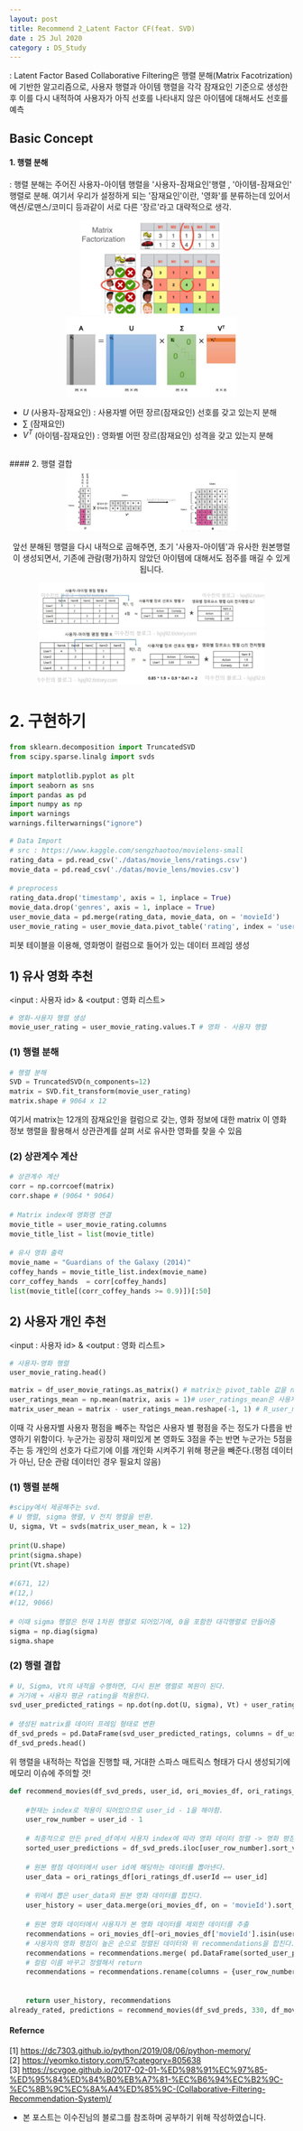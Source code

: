 ```yaml
---
layout: post
title: Recommend 2_Latent Factor CF(feat. SVD)
date : 25 Jul 2020
category : DS_Study
---
```


: Latent Factor Based Collaborative Filtering은 행렬 분해(Matrix Facotrization)에 기반한 알고리즘으로,
사용자 행렬과 아이템 행렬을 각각 잠재요인 기준으로 생성한 후 이를 다시 내적하여 사용자가 아직 선호를 나타내지 않은 아이템에 대해서도 선호를 예측


## Basic Concept
#### 1. 행렬 분해
 : 행렬 분해는 주어진 사용자-아이템 행렬을 '사용자-잠재요인'행렬 , '아이템-잠재요인' 행렬로 분해.
 여기서 우리가 설정하게 되는 '잠재요인'이란, '영화'를 분류하는데 있어서 액션/로맨스/코미디 등과같이 서로 다른 '장르'라고 대략적으로 생각.
<center>  
<img src = '/assets/MF.png' width = '50%'>
<img src = '/assets/svd.png' width = '60%'>
</center>

 - $U$ (사용자-잠재요인) : 사용자별 어떤 장르(잠재요인) 선호를 갖고 있는지 분해
 - $\sum$  (잠재요인)
 - $V^T$ (아이템-잠재요인) : 영화별 어떤 장르(잠재요인) 성격을 갖고 있는지 분해


<br>
#### 2. 행렬 결합
<center>
<img src = '/assets/svd_1.png' width = '60%'>

  앞선 분해된 행렬을 다시 내적으로 곱해주면,
  초기 '사용자-아이템'과 유사한 원본행렬이 생성되면서,
  기존에 관람(평가)하지 않았던 아이템에 대해서도 점주를 매길 수 있게 됩니다.

<img src="/assets/svd_2.png" width="80%">
<img src="/assets/svd_3.png" width="80%">
</center>



# 2. 구현하기
```python
from sklearn.decomposition import TruncatedSVD
from scipy.sparse.linalg import svds

import matplotlib.pyplot as plt
import seaborn as sns
import pandas as pd
import numpy as np
import warnings
warnings.filterwarnings("ignore")
```

```python
# Data Import
# src : https://www.kaggle.com/sengzhaotoo/movielens-small
rating_data = pd.read_csv('./datas/movie_lens/ratings.csv')
movie_data = pd.read_csv('./datas/movie_lens/movies.csv')

# preprocess
rating_data.drop('timestamp', axis = 1, inplace = True)
movie_data.drop('genres', axis = 1, inplace = True)
user_movie_data = pd.merge(rating_data, movie_data, on = 'movieId')
user_movie_rating = user_movie_data.pivot_table('rating', index = 'userId', columns='title').fillna(0)
```
피봇 테이블을 이용해, 영화명이 컬럼으로 들어가 있는 데이터 프레임 생성


## 1) 유사 영화 추천
<input : 사용자 id> & <output : 영화 리스트>

```python
# 영화-사용자 행렬 생성
movie_user_rating = user_movie_rating.values.T # 영화 - 사용자 행렬
```

### (1) 행렬 분해
```python
# 행렬 분해
SVD = TruncatedSVD(n_components=12)
matrix = SVD.fit_transform(movie_user_rating)
matrix.shape # 9064 x 12
```
여기서 matrix는 12개의 잠재요인을 컬럼으로 갖는, 영화 정보에 대한 matrix
이 영화 정보 행렬을 활용해서 상관관계를 살펴 서로 유사한 영화를 찾을 수 있음


### (2) 상관계수 계산
```python
# 상관계수 계산
corr = np.corrcoef(matrix)
corr.shape # (9064 * 9064)

# Matrix index에 영화명 연결
movie_title = user_movie_rating.columns
movie_title_list = list(movie_title)

# 유사 영화 출력
movie_name = "Guardians of the Galaxy (2014)"
coffey_hands = movie_title_list.index(movie_name)
corr_coffey_hands  = corr[coffey_hands]
list(movie_title[(corr_coffey_hands >= 0.9)])[:50]
```



## 2) 사용자 개인 추천
<input : 사용자 id> & <output : 영화 리스트>

```python
# 사용자-영화 행렬
user_movie_rating.head()
```

```python
matrix = df_user_movie_ratings.as_matrix() # matrix는 pivot_table 값을 numpy matrix로 만든 것
user_ratings_mean = np.mean(matrix, axis = 1)# user_ratings_mean은 사용자의 평균 평점
matrix_user_mean = matrix - user_ratings_mean.reshape(-1, 1) # R_user_mean : 사용자-영화에 대해 사용자 평균 평점을 뺀 것.
```
이때 각 사용자별 사용자 평점을 빼주는 작업은 사용자 별 평점을 주는 정도가 다름을 반영하기 위함이다. 누군가는 굉장히 재미있게 본 영화도 3점을 주는 반면 누군가는 5점을 주는 등 개인의 선호가 다르기에 이를 개인화 시켜주기 위해 평균을 빼준다.(평점 데이터가 아닌, 단순 관람 데이터인 경우 필요치 않음)

### (1) 행렬 분해
```python
#scipy에서 제공해주는 svd.  
# U 행렬, sigma 행렬, V 전치 행렬을 반환.
U, sigma, Vt = svds(matrix_user_mean, k = 12)

print(U.shape)
print(sigma.shape)
print(Vt.shape)

#(671, 12)
#(12,)
#(12, 9066)

# 이때 sigma 행렬은 현재 1차원 행렬로 되어있기에, 0을 포함한 대각행렬로 만들어줌
sigma = np.diag(sigma)
sigma.shape
```


### (2) 행렬 결합
```python
# U, Sigma, Vt의 내적을 수행하면, 다시 원본 행렬로 복원이 된다.
# 거기에 + 사용자 평균 rating을 적용한다.
svd_user_predicted_ratings = np.dot(np.dot(U, sigma), Vt) + user_ratings_mean.reshape(-1, 1)

# 생성된 matrix를 데이터 프레임 형태로 변환
df_svd_preds = pd.DataFrame(svd_user_predicted_ratings, columns = df_user_movie_ratings.columns)
df_svd_preds.head()
```
위 행렬을 내적하는 작업을 진행할 때, 거대한 스파스 매트릭스 형태가 다시 생성되기에 메모리 이슈에 주의할 것!


```python
def recommend_movies(df_svd_preds, user_id, ori_movies_df, ori_ratings_df, num_recommendations=5):

    #현재는 index로 적용이 되어있으므로 user_id - 1을 해야함.
    user_row_number = user_id - 1

    # 최종적으로 만든 pred_df에서 사용자 index에 따라 영화 데이터 정렬 -> 영화 평점이 높은 순으로 정렬 됌
    sorted_user_predictions = df_svd_preds.iloc[user_row_number].sort_values(ascending=False)

    # 원본 평점 데이터에서 user id에 해당하는 데이터를 뽑아낸다.
    user_data = ori_ratings_df[ori_ratings_df.userId == user_id]

    # 위에서 뽑은 user_data와 원본 영화 데이터를 합친다.
    user_history = user_data.merge(ori_movies_df, on = 'movieId').sort_values(['rating'], ascending=False)

    # 원본 영화 데이터에서 사용자가 본 영화 데이터를 제외한 데이터를 추출
    recommendations = ori_movies_df[~ori_movies_df['movieId'].isin(user_history['movieId'])]
    # 사용자의 영화 평점이 높은 순으로 정렬된 데이터와 위 recommendations을 합친다.
    recommendations = recommendations.merge( pd.DataFrame(sorted_user_predictions).reset_index(), on = 'movieId')
    # 컬럼 이름 바꾸고 정렬해서 return
    recommendations = recommendations.rename(columns = {user_row_number: 'Predictions'}).sort_values('Predictions', ascending = False).iloc[:num_recommendations, :]


    return user_history, recommendations
already_rated, predictions = recommend_movies(df_svd_preds, 330, df_movies, df_ratings, 10)
```



#### Refernce
[1] https://dc7303.github.io/python/2019/08/06/python-memory/  
[2] https://yeomko.tistory.com/5?category=805638  
[3] https://scvgoe.github.io/2017-02-01-%ED%98%91%EC%97%85-%ED%95%84%ED%84%B0%EB%A7%81-%EC%B6%94%EC%B2%9C-%EC%8B%9C%EC%8A%A4%ED%85%9C-(Collaborative-Filtering-Recommendation-System)/  
 * 본 포스트는 이수진님의 블로그를 참조하며 공부하기 위해 작성하였습니다.
